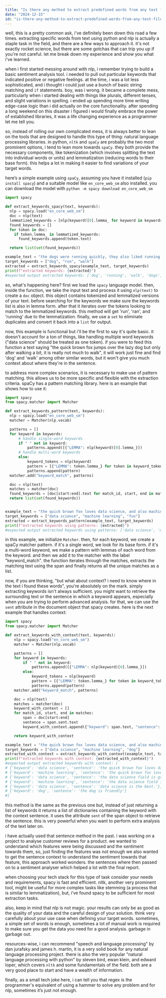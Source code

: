 ```yaml
---
title: "Is there any method to extract predefined words from any text file using natural language processing and python?"
date: "2024-12-15"
id: "is-there-any-method-to-extract-predefined-words-from-any-text-file-using-natural-language-processing-and-python"
---
```


well, this is a pretty common ask, i've definitely been down this road a few times. extracting specific words from text using python and nlp is actually a staple task in the field, and there are a few ways to approach it. it's not exactly rocket science, but there are some gotchas that can trip you up if you're not careful. let me break down my experience and show you what i've learned.

when i first started messing around with nlp, i remember trying to build a basic sentiment analysis tool. i needed to pull out particular keywords that indicated positive or negative feelings. at the time, i was a lot less sophisticated, and i thought i could just use a bunch of basic string matching and `if` statements. boy, was i wrong. it became a complete mess, particularly when i started dealing with things like plurals, different tenses, and slight variations in spelling. i ended up spending more time writing edge-case logic than i did actually on the core functionality. after spending a long weekend on this disaster i figured i would finally embrace the power of established libraries, it was a life changing experience as a programmer let me tell you.

so, instead of rolling our own complicated mess, it is always better to lean on the tools that are designed to handle this type of thing: natural language processing libraries. in python, `nltk` and `spaCy` are probably the two most prominent options, i tend to lean more towards `spaCy`. they both provide the necessary components, like tokenization (which involves splitting the text into individual words or units) and lemmatization (reducing words to their base form). this helps a lot in making it easier to find variations of your target words.

here’s a simple example using `spaCy`, assuming you have it installed (`pip install spacy`) and a suitable model like `en_core_web_sm` also installed. you can download the model with `python -m spacy download en_core_web_sm`

```python
import spacy

def extract_keywords_spacy(text, keywords):
  nlp = spacy.load("en_core_web_sm")
  doc = nlp(text)
  lemmatized_keywords = [nlp(keyword)[0].lemma_ for keyword in keywords]
  found_keywords = []
  for token in doc:
    if token.lemma_ in lemmatized_keywords:
      found_keywords.append(token.text)

  return list(set(found_keywords))

example_text = "the dogs were running quickly, they also liked running and walks. one dog ran faster than all other dogs"
target_keywords = ["dog", "run", "walk"]
extracted = extract_keywords_spacy(example_text, target_keywords)
print(f"extracted keywords: {extracted}")
#expected output extracted keywords: ['dog', 'running', 'walk', 'dogs', 'ran']
```

so, what's happening here? first we load the `spacy` language model. then, inside the function, we take the input text and process it using `nlp(text)` to create a `doc` object. this object contains tokenized and lemmatized versions of your text. before searching for the keywords we make sure the keywords list is also in lemma form. after that it iterates over the tokens looking to match to the lemmatized keywords. this method will get 'run', 'ran', and 'running' due to the lemmatization. finally, we use a `set` to eliminate duplicates and convert it back into a `list` for output.

now, this example is functional but i'll be the first to say it's quite basic. it doesn't account for a ton of things, like handling multiple word keywords ("data science" should be treated as one token). if you were to feed this function a text saying "the quick brown fox jumps over the lazy dog but only after walking a bit, it is really not much to walk", it will work just fine and find 'dog' and 'walk' among other similar words, but it won't give you much context about where they're in the sentence.

to address more complex scenarios, it is necessary to make use of pattern matching. this allows us to be more specific and flexible with the extraction criteria. spaCy has a pattern matching library. here is an example that shows how to use it:

```python
import spacy
from spacy.matcher import Matcher

def extract_keywords_pattern(text, keywords):
  nlp = spacy.load("en_core_web_sm")
  matcher = Matcher(nlp.vocab)

  patterns = []
  for keyword in keywords:
      # handle single-word keywords
      if " " not in keyword:
          patterns.append([{"LEMMA": nlp(keyword)[0].lemma_}])
      # handle multi-word keywords
      else:
          keyword_tokens = nlp(keyword)
          pattern = [{"LEMMA": token.lemma_} for token in keyword_tokens]
          patterns.append(pattern)
  matcher.add("keyword_match", patterns)

  doc = nlp(text)
  matches = matcher(doc)
  found_keywords = [doc[start:end].text for match_id, start, end in matches]
  return list(set(found_keywords))


example_text = "the quick brown fox loves data science, and also machine learning. the data science field is great, also, machine learning is fun"
target_keywords = ["data science", "machine learning", "fun"]
extracted = extract_keywords_pattern(example_text, target_keywords)
print(f"extracted keywords using patterns: {extracted}")
#expected output extracted keywords using patterns: ['data science', 'machine learning', 'fun']
```

in this example, we initialize `Matcher`. then, for each keyword, we create a spaCy matcher pattern. if it's a single word, we look for its base form. if it's a multi-word keyword, we make a pattern with lemmas of each word from the keyword. and then we add it to the matcher with the label "keyword_match". the function iterates through the matches, extracts the matching text using the span and finally returns all the unique matches as a list.

now, if you are thinking, "but what about context? i need to know where in the text i found these words", you're absolutely on the mark. simply extracting keywords isn't always sufficient. you might want to retrieve the surrounding text or the sentence in which a keyword appears, especially when you are trying to perform advanced analysis. for that, we can use the `sent` attribute in the document object that spacy creates. here is the next example that handles context:

```python
import spacy
from spacy.matcher import Matcher

def extract_keywords_with_context(text, keywords):
    nlp = spacy.load("en_core_web_sm")
    matcher = Matcher(nlp.vocab)

    patterns = []
    for keyword in keywords:
        if " " not in keyword:
            patterns.append([{"LEMMA": nlp(keyword)[0].lemma_}])
        else:
            keyword_tokens = nlp(keyword)
            pattern = [{"LEMMA": token.lemma_} for token in keyword_tokens]
            patterns.append(pattern)
    matcher.add("keyword_match", patterns)

    doc = nlp(text)
    matches = matcher(doc)
    keyword_with_context = []
    for match_id, start, end in matches:
        span = doc[start:end]
        sentence = span.sent.text
        keyword_with_context.append({"keyword": span.text, "sentence": sentence})

    return keyword_with_context

example_text = "the quick brown fox loves data science, and also machine learning. the data science field is great, also, machine learning is fun. data science is the best. the dog is friendly"
target_keywords = ["data science", "machine learning", "dog"]
extracted_with_context = extract_keywords_with_context(example_text, target_keywords)
print(f"extracted keywords with context: {extracted_with_context}")
#expected output extracted keywords with context: [
# {'keyword': 'data science', 'sentence': 'the quick brown fox loves data science, and also machine learning.'},
# {'keyword': 'machine learning', 'sentence': 'the quick brown fox loves data science, and also machine learning.'},
# {'keyword': 'data science', 'sentence': 'the data science field is great, also, machine learning is fun.'},
# {'keyword': 'machine learning', 'sentence': 'the data science field is great, also, machine learning is fun.'},
# {'keyword': 'data science', 'sentence': 'data science is the best.'},
# {'keyword': 'dog', 'sentence': 'the dog is friendly'}
#]

```

this method is the same as the previous one but, instead of just returning a list of keywords it returns a list of dictionaries containing the keyword with the context sentence. it uses the attribute `sent` of the span object to retrieve the sentence. this is very powerful when you want to perform extra analysis of the text later on.

i have actually used that sentence method in the past. i was working on a project to analyse customer reviews for a product. we wanted to understand which features were being discussed and the sentiment towards them, so, just finding the features was not enough we also wanted to get the sentence context to understand the sentiment towards that feature, this approach worked wonders. the sentences where then passed on to a sentiment analyser which helped a lot with the final report.

when choosing your tech stack for this type of task consider your needs and requirements, spacy is fast and efficient. nltk, another very prominent tool, might be useful for more complex tasks like stemming (a process that is similar to lemmatization), but, i’ve found spacy to be sufficient for most extraction tasks.

also, keep in mind that nlp is not magic. your results can only be as good as the quality of your data and the careful design of your solution. think very carefully about your use case when defining your target words. sometimes, a simple set of words is enough, sometimes a lot of manual work is required to make sure you get the data you need for a good analysis. garbage in garbage out.

resources-wise, i can recommend "speech and language processing" by dan jurafsky and james h. martin, it is a very solid book for any natural language processing project. there is also the very popular "natural language processing with python" by steven bird, ewan klein, and edward loper, which covers `nltk` and some fundamentals of the field. both are a very good place to start and have a wealth of information.

finally, as a small tech joke here, i can tell you that regex is the programmer's equivalent of using a hammer to solve any problem and for nlp, sometimes it’s just not enough.
